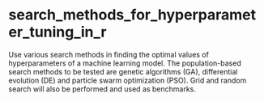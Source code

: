# search_methods_for_hyperparameter_tuning_in_r
Use various search methods in finding the optimal values of hyperparameters of a machine learning model. The population-based search methods to be tested are genetic algorithms (GA), differential evolution (DE) and particle swarm optimization (PSO). Grid and random search will also be performed and used as benchmarks.

